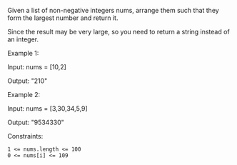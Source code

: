 

Given a list of non-negative integers nums, arrange them such that they form the largest number and return it.

Since the result may be very large, so you need to return a string instead of an integer.

 

Example 1:

Input: nums = [10,2]

Output: "210"

Example 2:

Input: nums = [3,30,34,5,9]

Output: "9534330"

 

Constraints:

    1 <= nums.length <= 100
    0 <= nums[i] <= 109

